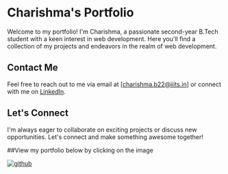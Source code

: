 # Charishma's Portfolio

Welcome to my portfolio! I'm Charishma, a passionate second-year B.Tech student with a keen interest in web development. Here you'll find a collection of my projects and endeavors in the realm of web development.

## Contact Me

Feel free to reach out to me via email at [charishma.b22@iiits.in] or connect with me on [LinkedIn](https://www.linkedin.com/in/charishma-bollineni-46a625283/).

## Let's Connect

I'm always eager to collaborate on exciting projects or discuss new opportunities. Let's connect and make something awesome together!

##View my portfolio below by clicking on the image

<a href="https://charishmas-portfolio.onrender.com"><img src="https://i.ibb.co/SVXmwV5/github.jpg" alt="github" border="0"></a>
